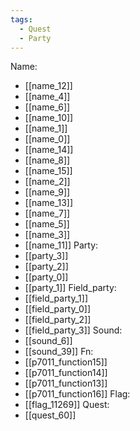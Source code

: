```yaml
---
tags:
  - Quest
  - Party
---
```

Name:
- [[name_12]]
- [[name_4]]
- [[name_6]]
- [[name_10]]
- [[name_1]]
- [[name_0]]
- [[name_14]]
- [[name_8]]
- [[name_15]]
- [[name_2]]
- [[name_9]]
- [[name_13]]
- [[name_7]]
- [[name_5]]
- [[name_3]]
- [[name_11]]
Party:
- [[party_3]]
- [[party_2]]
- [[party_0]]
- [[party_1]]
Field_party:
- [[field_party_1]]
- [[field_party_0]]
- [[field_party_2]]
- [[field_party_3]]
Sound:
- [[sound_6]]
- [[sound_39]]
Fn:
- [[p7011_function15]]
- [[p7011_function14]]
- [[p7011_function13]]
- [[p7011_function16]]
Flag:
- [[flag_11269]]
Quest:
- [[quest_60]]

